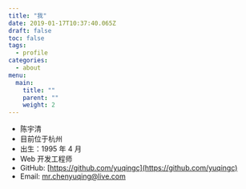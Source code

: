 ```yaml
---
title: "我"
date: 2019-01-17T10:37:40.065Z
draft: false
toc: false
tags:
  - profile
categories:
  - about
menu:
  main:
    title: ""
    parent: ""
    weight: 2
---
```


- 陈宇清
- 目前位于杭州
- 出生：1995 年 4 月
- Web 开发工程师
- GitHub: [https://github.com/yuqingc](https://github.com/yuqingc)
- Email: [mr.chenyuqing@live.com](mailto:mr.chenyuqing@live.com)
